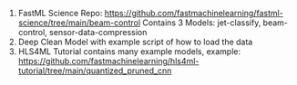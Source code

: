1. FastML Science Repo: https://github.com/fastmachinelearning/fastml-science/tree/main/beam-control
Contains 3 Models: jet-classify, beam-control, sensor-data-compression
2. Deep Clean Model with example script of how to load the data
3. HLS4ML Tutorial contains many example models, example: https://github.com/fastmachinelearning/hls4ml-tutorial/tree/main/quantized_pruned_cnn
